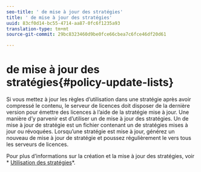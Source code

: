 ```yaml
---
seo-title: ' de mise à jour des stratégies'
title: ' de mise à jour des stratégies'
uuid: 83cf0d14-bc55-4714-aa87-0fc6f1235a93
translation-type: tm+mt
source-git-commit: 29bc8323460d9be0fce66cbea7c6fce46df20d61

---
```



#  de mise à jour des stratégies{#policy-update-lists}

Si vous mettez à jour les règles d’utilisation dans une stratégie après avoir compressé le contenu, le serveur de licences doit disposer de la dernière version pour émettre des licences à l’aide de la stratégie mise à jour. Une manière d’y parvenir est d’utiliser un de mise à jour des stratégies. Un de mise à jour de stratégie est un fichier contenant un  de stratégies mises à jour ou révoquées. Lorsqu’une stratégie est mise à jour, générez un nouveau de mise à jour de stratégie et poussez régulièrement le vers tous les serveurs de licences.

Pour plus d’informations sur la création et la mise à jour des stratégies, voir * [Utilisation des stratégies](../../aaxs-protecting-content/content-working-with-policies/content-working-with-policies-overview.md)*.
